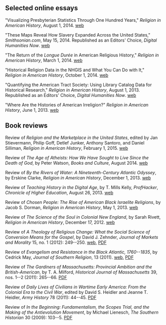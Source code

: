## Selected online essays

"Visualizing Presbyterian Statistics Through One Hundred Years," *Religion in American History*, August 1, 2014. [web](http://usreligion.blogspot.com/2014/08/visualizing-presbyterian-statistics.html)

"These Maps Reveal How Slavery Expanded Across the United States," *Smithsonian.com*, May 15, 2014. Republished as an Editors' Choice, *Digital Humanities Now*. [web](http://www.smithsonianmag.com/history/maps-reveal-slavery-expanded-across-united-states-180951452/)

"The Return of the *Longue Durée* in American Religious History," *Religion in American History*, March 1, 2014. [web](http://usreligion.blogspot.com/2014/03/the-return-of-longue-duree-in-american.html)

"Historical Religion Data in the NHGIS and What You Can Do with It," *Religion in American History*, October 1, 2014. [web](http://usreligion.blogspot.com/2013/10/historical-religion-data-in-nhgis-and.html)

"Quantifying the American Tract Society: Using Library Catalog Data for Historical Research," *Religion in American History*, August 1, 2013. Republished as an Editors' Choice, *Digital Humanities Now*. [web](http://usreligion.blogspot.com/2013/08/quantifying-american-tract-society.html)

"Where Are the Histories of American Irreligion?" *Religion in American History*, June 1, 2013. [web](http://usreligion.blogspot.com/2013/06/where-are-histories-of-american.html)

## Book reviews

Review of *Religion and the Marketplace in the United States*, edited by Jan Stievermann, Philip Goff, Detlef Junker, Anthony Santoro, and Daniel Silliman, *Religion in American History*, February 1, 2015. [web](http://usreligion.blogspot.com/2015/02/religion-and-marketplace-in-united.html) 

Review of *The Age of Atheists: How We Have Sought to Live Since the Death of God*, by Peter Watson, *Books and Culture*, August 2014. [web](http://www.booksandculture.com/articles/webexclusives/2014/august/age-of-atheists.html?paging=off)

Review of *By the Rivers of Water: A Nineteenth-Century Atlantic Odyssey*, by Erskine Clarke, *Religion in American History*, December 1, 2013. [web](http://usreligion.blogspot.com/2013/12/from-rivers-of-water-to-river-of-dark.html)

Review of *Teaching History in the Digital Age*, by T. Mills Kelly, *ProfHacker*, *Chronicle of Higher Education*, August 26, 2013. [web](http://chronicle.com/blogs/profhacker/learning-how-to-teach-history-in-a-digital-age/51875)

Review of *Chosen People: The Rise of American Black Israelite Religions*, by Jacob S. Dorman, *Religion in American History*, May 1, 2013. [web](http://usreligion.blogspot.com/2013/05/jacob-dorman-on-rise-of-black-israelite.html)

Review of *The Science of the Soul in Colonial New England*, by Sarah Rivett, *Religion in American History*, December 17, 2012. [web](http://usreligion.blogspot.com/2012/12/the-science-of-soul-in-colonial-new.html)

Review of *A Theology of Religious Change: What the Social Science of Conversion Means for the Gospel*, by David J. Zehnder, *Journal of Markets and Morality* 15, no. 1 (2012): 249--250. [web](/blog/theology-of-religious-change/), [PDF](/downloads/pdf/review.zehnder.theology_of_religious_change.pdf)

Review of *Evangelism and Resistance in the Black Atlantic, 1760--1835*, by Cedrick May, *Journal of Southern Religion*, 13 (2011). [web](http://jsr.fsu.edu/issues/vol13/mullen.html), [PDF](/downloads/pdf/review.may.evangelism-resistance.pdf)

Review of *The Gardiners of Massachusetts: Provincial Ambition and the British-American*, by T. A. Milford, *Historical Journal of Massachusetts* 39, nos. 1--2 (2011): 265--66. [PDF](/downloads/pdf/review.gardinersofmassachusetts.pdf)

Review of *Daily Lives of Civilians in Wartime Early America: From the Colonial Era to the Civil War*, edited by David S. Heidler and Jeanne T. Heidler, *Army History* 78 (2011): 44--45. [PDF](/downloads/pdf/review.daily-lives.pdf)

Review of *In the Beginning: Fundamentalism, the Scopes Trial, and the Making of the Antievolution Movement*, by Michael Lienesch, *The Southern Historian* 30 (2009): 103--5. [PDF](/downloads/pdf/review.in-the-beginning.pdf)

